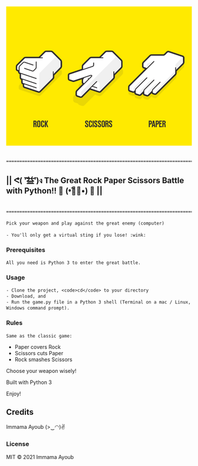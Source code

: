 ![alt text](rps_image.png "Logo Title Text 1")


      ===========================================================================
## ||  ᕙ( ︡'︡益'︠)ง  The Great Rock Paper Scissors Battle with Python!! 💪 (•︡益︠•) 👊 ||
      ===========================================================================

    Pick your weapon and play against the great enemy (computer) 

    - You'll only get a virtual sting if you lose! :wink:

### Prerequisites

    All you need is Python 3 to enter the great battle.

### Usage

    - Clone the project, <code>cd</code> to your directory
    - Download, and 
    - Run the game.py file in a Python 3 shell (Terminal on a mac / Linux, Windows command prompt).

### Rules
    Same as the classic game:

   - Paper covers Rock  
   - Scissors cuts Paper  
   - Rock smashes Scissors

Choose your weapon wisely!

Built with Python 3

Enjoy!

## Credits

Immama Ayoub (>‿◠)✌

### License 
MIT
© 2021 Immama Ayoub